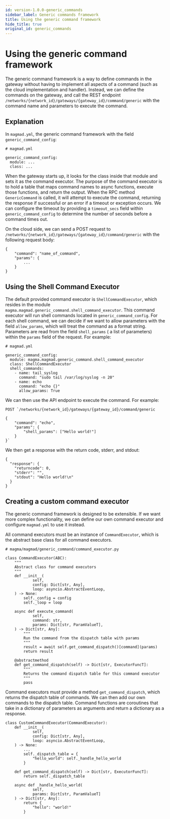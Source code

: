 ```yaml
---
id: version-1.0.0-generic_commands
sidebar_label: Generic commands framework
title: Using the generic command framework
hide_title: true
original_id: generic_commands
---
```

# Using the generic command framework
The generic command framework is a way to define commands in the gateway without having to implement all aspects of a command (such as the cloud implementation and handler). Instead, we can define the commands on the gateway, and call the REST endpoint `/networks/{network_id}/gateways/{gateway_id}/command/generic` with the command name and parameters to execute the command.

## Explanation

In `magmad.yml`, the generic command framework with the field `generic_command_config`:

```
# magmad.yml

generic_command_config:
  module: ...
  class: ...
```

When the gateway starts up, it looks for the class inside that module and sets it as the command executor. The purpose of the command executor is to hold a table that maps command names to async functions, execute those functions, and return the output. When the RPC method `GenericCommand` is called, it will attempt to execute the command, returning the response if successful or an error if a timeout or exception occurs. We can configure the timeout by providing a `timeout_secs` field within `generic_command_config` to determine the number of seconds before a command times out.

On the cloud side, we can send a POST request to `/networks/{network_id}/gateways/{gateway_id}/command/generic` with the following request body:

```
{
    "command": "name_of_command",
    "params": {
        ...
    }
}
```

## Using the Shell Command Executor

The default provided command executor is `ShellCommandExecutor`, which resides in the module `magma.magmad.generic_command.shell_command_executor`. This command executor will run shell commands located in `generic_command_config`. For each shell command, we can decide if we want to allow parameters with the field `allow_params`, which will treat the command as a format string. Parameters are read from the field `shell_params` ( a list of parameters) within the `params` field of the request. For example:

```
# magmad.yml

generic_command_config:
  module: magma.magmad.generic_command.shell_command_executor
  class: ShellCommandExecutor
  shell_commands:
    - name: tail_syslog
      command: "sudo tail /var/log/syslog -n 20"
    - name: echo
      command: "echo {}"
      allow_params: True
```

We can then use the API endpoint to execute the command. For example:

```
POST `/networks/{network_id}/gateways/{gateway_id}/command/generic

{
    "command": "echo",
    "params": {
        "shell_params": ["Hello world!"]
    }
}`
```

We then get a response with the return code, stderr, and stdout:

```
{
  "response": {
    "returncode": 0,
    "stderr": "",
    "stdout": "Hello world!\n"
  }
}
```

## Creating a custom command executor

The generic command framework is designed to be extensible. If we want more complex functionality, we can define our own command executor and configure `magmad.yml` to use it instead.

All command executors must be an instance of `CommandExecutor`, which is the abstract base class for all command executors.

```
# magma/magmad/generic_command/command_executor.py

class CommandExecutor(ABC):
    """
    Abstract class for command executors
    """
    def __init__(
            self,
            config: Dict[str, Any],
            loop: asyncio.AbstractEventLoop,
    ) -> None:
        self._config = config
        self._loop = loop

    async def execute_command(
            self,
            command: str,
            params: Dict[str, ParamValueT],
    ) -> Dict[str, Any]:
        """
        Run the command from the dispatch table with params
        """
        result = await self.get_command_dispatch()[command](params)
        return result

    @abstractmethod
    def get_command_dispatch(self) -> Dict[str, ExecutorFuncT]:
        """
        Returns the command dispatch table for this command executor
        """
        pass
```

Command executors must provide a method `get_command_dispatch`, which returns the dispatch table of commands. We can then add our own commands to the dispatch table. Command functions are coroutines that take in a dictionary of parameters as arguments and return a dictionary as a response.

```
class CustomCommandExecutor(CommandExecutor):
    def __init__(
            self,
            config: Dict[str, Any],
            loop: asyncio.AbstractEventLoop,
    ) -> None:
        ...
        self._dispatch_table = {
            "hello_world": self._handle_hello_world
        }

    def get_command_dispatch(self) -> Dict[str, ExecutorFuncT]:
        return self._dispatch_table
        
    async def _handle_hello_world(
            self,
            params: Dict[str, ParamValueT]
    ) -> Dict[str, Any]:
        return {
            "hello": "world!"
        }
```


